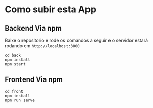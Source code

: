 # Como subir esta App

## Backend Via npm

Baixe o repositorio e rode os comandos a seguir e o servidor estará rodando em
`http://localhost:3000`

```
cd back
npm install
npm start
```

## Frontend Via npm

```
cd front
npm install
npm run serve
```
